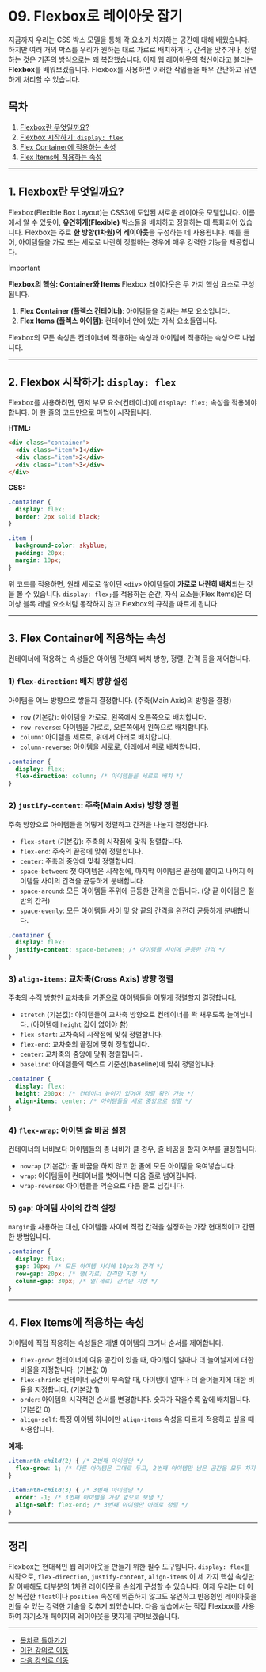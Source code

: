 # 09. Flexbox로 레이아웃 잡기

지금까지 우리는 CSS 박스 모델을 통해 각 요소가 차지하는 공간에 대해 배웠습니다. 하지만 여러 개의 박스를 우리가 원하는 대로 가로로 배치하거나, 간격을 맞추거나, 정렬하는 것은 기존의 방식으로는 꽤 복잡했습니다. 이제 웹 레이아웃의 혁신이라고 불리는 **Flexbox**를 배워보겠습니다. Flexbox를 사용하면 이러한 작업들을 매우 간단하고 유연하게 처리할 수 있습니다.

## 목차

1. [Flexbox란 무엇일까요?](#1-flexbox란-무엇일까요)
2. [Flexbox 시작하기: `display: flex`](#2-flexbox-시작하기-display-flex)
3. [Flex Container에 적용하는 속성](#3-flex-container에-적용하는-속성)
4. [Flex Items에 적용하는 속성](#4-flex-items에-적용하는-속성)

---

## 1. Flexbox란 무엇일까요?

Flexbox(Flexible Box Layout)는 CSS3에 도입된 새로운 레이아웃 모델입니다. 이름에서 알 수 있듯이, **유연하게(Flexible)** 박스들을 배치하고 정렬하는 데 특화되어 있습니다. Flexbox는 주로 **한 방향(1차원)의 레이아웃**을 구성하는 데 사용됩니다. 예를 들어, 아이템들을 가로 또는 세로로 나란히 정렬하는 경우에 매우 강력한 기능을 제공합니다.

> [!IMPORTANT]
> **Flexbox의 핵심: Container와 Items**
> Flexbox 레이아웃은 두 가지 핵심 요소로 구성됩니다.
> 1.  **Flex Container (플렉스 컨테이너)**: 아이템들을 감싸는 부모 요소입니다.
> 2.  **Flex Items (플렉스 아이템)**: 컨테이너 안에 있는 자식 요소들입니다.
> 
> Flexbox의 모든 속성은 컨테이너에 적용하는 속성과 아이템에 적용하는 속성으로 나뉩니다.

---

## 2. Flexbox 시작하기: `display: flex`

Flexbox를 사용하려면, 먼저 부모 요소(컨테이너)에 `display: flex;` 속성을 적용해야 합니다. 이 한 줄의 코드만으로 마법이 시작됩니다.

**HTML:**
```html
<div class="container">
  <div class="item">1</div>
  <div class="item">2</div>
  <div class="item">3</div>
</div>
```

**CSS:**
```css
.container {
  display: flex;
  border: 2px solid black;
}

.item {
  background-color: skyblue;
  padding: 20px;
  margin: 10px;
}
```

위 코드를 적용하면, 원래 세로로 쌓이던 `<div>` 아이템들이 **가로로 나란히 배치**되는 것을 볼 수 있습니다. `display: flex;`를 적용하는 순간, 자식 요소들(Flex Items)은 더 이상 블록 레벨 요소처럼 동작하지 않고 Flexbox의 규칙을 따르게 됩니다.

---

## 3. Flex Container에 적용하는 속성

컨테이너에 적용하는 속성들은 아이템 전체의 배치 방향, 정렬, 간격 등을 제어합니다.

### 1) `flex-direction`: 배치 방향 설정

아이템을 어느 방향으로 쌓을지 결정합니다. (주축(Main Axis)의 방향을 결정)

-   `row` (기본값): 아이템을 가로로, 왼쪽에서 오른쪽으로 배치합니다.
-   `row-reverse`: 아이템을 가로로, 오른쪽에서 왼쪽으로 배치합니다.
-   `column`: 아이템을 세로로, 위에서 아래로 배치합니다.
-   `column-reverse`: 아이템을 세로로, 아래에서 위로 배치합니다.

```css
.container {
  display: flex;
  flex-direction: column; /* 아이템들을 세로로 배치 */
}
```

### 2) `justify-content`: 주축(Main Axis) 방향 정렬

주축 방향으로 아이템들을 어떻게 정렬하고 간격을 나눌지 결정합니다.

-   `flex-start` (기본값): 주축의 시작점에 맞춰 정렬합니다.
-   `flex-end`: 주축의 끝점에 맞춰 정렬합니다.
-   `center`: 주축의 중앙에 맞춰 정렬합니다.
-   `space-between`: 첫 아이템은 시작점에, 마지막 아이템은 끝점에 붙이고 나머지 아이템들 사이의 간격을 균등하게 분배합니다.
-   `space-around`: 모든 아이템들 주위에 균등한 간격을 만듭니다. (양 끝 아이템은 절반의 간격)
-   `space-evenly`: 모든 아이템들 사이 및 양 끝의 간격을 완전히 균등하게 분배합니다.

```css
.container {
  display: flex;
  justify-content: space-between; /* 아이템들 사이에 균등한 간격 */
}
```

### 3) `align-items`: 교차축(Cross Axis) 방향 정렬

주축의 수직 방향인 교차축을 기준으로 아이템들을 어떻게 정렬할지 결정합니다.

-   `stretch` (기본값): 아이템들이 교차축 방향으로 컨테이너를 꽉 채우도록 늘어납니다. (아이템에 `height` 값이 없어야 함)
-   `flex-start`: 교차축의 시작점에 맞춰 정렬합니다.
-   `flex-end`: 교차축의 끝점에 맞춰 정렬합니다.
-   `center`: 교차축의 중앙에 맞춰 정렬합니다.
-   `baseline`: 아이템들의 텍스트 기준선(baseline)에 맞춰 정렬합니다.

```css
.container {
  display: flex;
  height: 200px; /* 컨테이너 높이가 있어야 정렬 확인 가능 */
  align-items: center; /* 아이템들을 세로 중앙으로 정렬 */
}
```

### 4) `flex-wrap`: 아이템 줄 바꿈 설정

컨테이너의 너비보다 아이템들의 총 너비가 클 경우, 줄 바꿈을 할지 여부를 결정합니다.

-   `nowrap` (기본값): 줄 바꿈을 하지 않고 한 줄에 모든 아이템을 욱여넣습니다.
-   `wrap`: 아이템들이 컨테이너를 벗어나면 다음 줄로 넘어갑니다.
-   `wrap-reverse`: 아이템들을 역순으로 다음 줄로 넘깁니다.

### 5) `gap`: 아이템 사이의 간격 설정

`margin`을 사용하는 대신, 아이템들 사이에 직접 간격을 설정하는 가장 현대적이고 간편한 방법입니다.

```css
.container {
  display: flex;
  gap: 10px; /* 모든 아이템 사이에 10px의 간격 */
  row-gap: 20px; /* 행(가로) 간격만 지정 */
  column-gap: 30px; /* 열(세로) 간격만 지정 */
}
```

---

## 4. Flex Items에 적용하는 속성

아이템에 직접 적용하는 속성들은 개별 아이템의 크기나 순서를 제어합니다.

-   `flex-grow`: 컨테이너에 여유 공간이 있을 때, 아이템이 얼마나 더 늘어날지에 대한 비율을 지정합니다. (기본값 0)
-   `flex-shrink`: 컨테이너 공간이 부족할 때, 아이템이 얼마나 더 줄어들지에 대한 비율을 지정합니다. (기본값 1)
-   `order`: 아이템의 시각적인 순서를 변경합니다. 숫자가 작을수록 앞에 배치됩니다. (기본값 0)
-   `align-self`: 특정 아이템 하나에만 `align-items` 속성을 다르게 적용하고 싶을 때 사용합니다.

**예제:**
```css
.item:nth-child(2) { /* 2번째 아이템만 */
  flex-grow: 1; /* 다른 아이템은 그대로 두고, 2번째 아이템만 남은 공간을 모두 차지 */
}

.item:nth-child(3) { /* 3번째 아이템만 */
  order: -1; /* 3번째 아이템을 가장 앞으로 보냄 */
  align-self: flex-end; /* 3번째 아이템만 아래로 정렬 */
}
```

---

## 정리

Flexbox는 현대적인 웹 레이아웃을 만들기 위한 필수 도구입니다. `display: flex`를 시작으로, `flex-direction`, `justify-content`, `align-items` 이 세 가지 핵심 속성만 잘 이해해도 대부분의 1차원 레이아웃을 손쉽게 구성할 수 있습니다. 이제 우리는 더 이상 복잡한 `float`이나 `position` 속성에 의존하지 않고도 유연하고 반응형인 레이아웃을 만들 수 있는 강력한 기술을 갖추게 되었습니다. 다음 실습에서는 직접 Flexbox를 사용하여 자기소개 페이지의 레이아웃을 멋지게 꾸며보겠습니다.

---
- [목차로 돌아가기](README.md)
- [이전 강의로 이동](08-CSS-Box-Model.md)
- [다음 강의로 이동](10-CSS-Position-Property.md)
